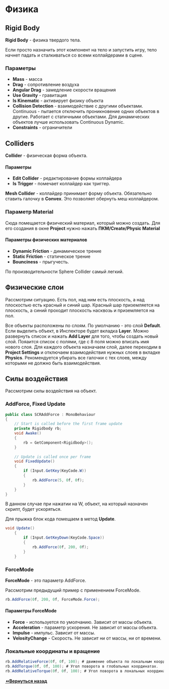 # Физика

## Rigid Body

**Rigid Body** - физика твердого тела.

Если просто назначить этот компонент на тело и запустить игру, тело начнет падать и сталкиваться со всеми коллайдерами в сцене.

### Параметры
- **Mass** - масса
- **Drag** - сопротивление воздуха
- **Angular Drag** - замедление скорости вращения
- **Use Gravity** - гравитация
- **Is Kinematic** - активирует физику объекта
- **Collision Detection** - взаимодействие с другими объектами. Continuous - пытается отключить проникновение одних объектов в другие. Работает с статичными объектами. Для динамических объектов лучше использовать Continuous Dynamic.
- **Constraints** - ограничители

## Colliders

**Collider** - физическая форма объекта.

#### Параметры
- **Edit Collider** - редактирование формы коллайдера
- **Is Trigger** - помечает коллайдер как триггер.

**Mesh Collider** - коллайдер принимает форму объекта. Обязательно ставить галочку в **Convex**. Это позволяет обернуть меш коллайдером.

### Параметр Material

Сюда помещается физический материал, который можно создать. Для его создания в окне **Project** нужно нажать **ПКМ/Create/Physic Material**

#### Параметры физических материалов
- **Dynamic Friction** - динамическое трение
- **Static Friction** - статическое трение
- **Bounciness** - прыгучесть.

По производительности Sphere Collider самый легкий.

## Физические слои

Рассмотрим ситуацию. Есть пол, над ним есть плоскость, а над плоскостью есть красный и синий шар. Красный шар приземляется на плоскость, а синий проходит плоскость насквозь и приземляется на пол.

Все объекты расположены по слоям. По умолчанию - это слой **Default**. Если выделить объект, в Инспекторе будет вкладка **Layer**. Можно развернуть список и нажать **Add Layer** для того, чтобы создать новый слой. Пояаится список с полями, где с 8 поля можно вписать имя нового слоя. Для каждого объекта назначаем слой, далее переходим в **Project Settings** и отключаем взаимодействия нужных слоев в вкладке **Physics**. Рекомендуется убирать все галочки с тех слоев, между которыми не должно быть взаимодействия.

## Силы воздействия

Рассмотрим силы воздействия на объект.

### AddForce, Fixed Update

``` csharp
public class SCRAddForce : MonoBehaviour
{
    // Start is called before the first frame update
    private Rigidbody rb;
    void Awake()
    {
        rb = GetComponent<Rigidbody>();
    }
    
    // Update is called once per frame
    void FixedUpdate()
    {
        if (Input.GetKey(KeyCode.W))
        {
            rb.AddForce(5, 0f, 0f);
        }
    }
}
```

В данном случае при нажатии на W, объект, на который назначен скрипт, будет ускоряться.

Для прыжка блок кода помещаем в метод **Update**.

```csharp
void Update()
    {
        if (Input.GetKeyDown(KeyCode.Space))
        {
            rb.AddForce(0f, 200, 0f);
        }
    }
```

### ForceMode

**ForceMode** - это параметр AddForce.

Рассмотрим предыдущий пример с применением ForceMode.

```csharp
rb.AddForce(0f, 200, 0f, ForceMode.Force);
```

#### Параметры ForceMode
- **Force** - используется по умолчанию. Зависит от массы объекта.
- **Acceleration** - параметр ускорения. Не зависит от массы объекта.
- **Impulse** - импульс. Зависит от массы.
- **VelosityChange** - Скорость. Не зависит ни от массы, ни от времени.

### Локальные координаты и вращение

```csharp
rb.AddRelativeForce(0f, 0f, 100); # движение объекта по локальным координатам.
rb.AddTorque(0f, 0f, 100); # Угол поворота в глобальных координатах.
rb.AddRelativeTorque(0f, 0f, 100); # Угол поворота в локальных координатах.
```

[:rewind:**Вернуться назад**](../../../README.md)